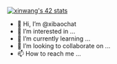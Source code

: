 [![xinwang's 42 stats](https://badge42.vercel.app/api/v2/clcjl36pk02270fmebrzbhb4l/stats?cursusId=21&coalitionId=11)](https://github.com/JaeSeoKim/badge42)

- 👋 Hi, I’m @xibaochat
- 👀 I’m interested in ...
- 🌱 I’m currently learning ...
- 💞️ I’m looking to collaborate on ...
- 📫 How to reach me ...
